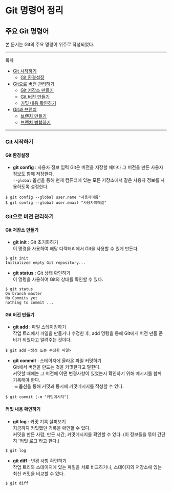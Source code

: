 # Git 명령어 정리
## 주요 Git 명령어

본 문서는 Git의 주요 명령어 위주로 작성되었다.  

---
목차
- [Git 시작하기](#Git-시작하기)
     + [Git 환경설정](#Git-환경설정)
- [Git으로 버전 관리하기](#Git으로-버전-관리하기)
     + [Git 저장소 만들기](#Git-저장소-만들기)
     + [Git 버전 만들기](#Git-버전-만들기)
     + [커밋 내용 확인하기](#커밋-내용-확인하기)
- [Git과 브랜치](#Git과-브랜치)
     + [브랜치 만들기](#브랜치-만들기)
     + [브랜치 병합하기](#브랜치-병합하기)
---

### Git 시작하기
#### Git 환경설정
- __git config__ : 사용자 정보 입력 
Git은 버전을 저장할 때마다 그 버전을 만든 사용자 정보도 함께 저장한다.  
`--global` 옵션을 통해 현재 컴퓨터에 있는 모든 저장소에서 같은 사용자 정보를 사용하도록 설정한다.  
```
$ git config --global user.name "사용자이름"
$ git config --global user.email "사용자이메일"
```

### Git으로 버전 관리하기
#### Git 저장소 만들기
- __git init__ : Git 초기화하기  
이 명령을 사용하여 해당 디렉터리에서 Git을 사용할 수 있게 만든다.
```
$ git init
Initialized empty Git repository...
```

- __git status__ : Git 상태 확인하기  
이 명령을 사용하여 Git의 상태를 확인할 수 있다.
```
$ git status
On branch master
No Commits yet
nothing to commit ...
```

#### Git 버전 만들기
- __git add__ : 파일 스테이징하기  
작업 트리에서 파일을 만들거나 수정한 후, add 명령을 통해 Git에게 버전 만들 준비가 되었다고 알려주는 것이다.
```
$ git add <생성 또는 수정한 파일>
```

- __git commit__ : 스테이지에 올라온 파일 커밋하기  
Git에서 버전을 만드는 것을 커밋한다고 말한다.    
커밋할 때에는 그 버전에 어떤 변경사항이 있었는지 확인하기 위해 메시지를 함께 기록해야 한다.     
`-m` 옵션을 통해 커밋과 동시에 커밋메시지를 작성할 수 있다.    
```
$ git commit [-m "커밋메시지"]
```

#### 커밋 내용 확인하기
- __git log__ : 커밋 기록 살펴보기  
지금까지 커밋했던 기록을 확인할 수 있다.  
커밋을 만든 사람, 만든 시간, 커밋메시지를 확인할 수 있다. (이 정보들을 묶어 간단히 '커밋 로그'라고 한다.)  
```
$ git log
```

- __git diff__ : 변경 사항 확인하기  
작업 트리와 스테이지에 있는 파일을 서로 비교하거나, 스테이지와 저장소에 있는 최신 커밋을 비교할 수 있다.  
```
$ git diff
```
